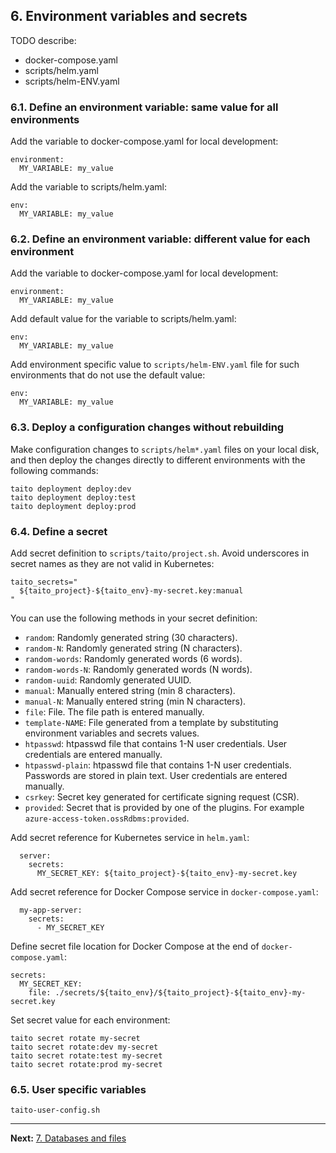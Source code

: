 ## 6. Environment variables and secrets

TODO describe:

- docker-compose.yaml
- scripts/helm.yaml
- scripts/helm-ENV.yaml

### 6.1. Define an environment variable: same value for all environments

Add the variable to docker-compose.yaml for local development:

```shell
environment:
  MY_VARIABLE: my_value
```

Add the variable to scripts/helm.yaml:

```shell
env:
  MY_VARIABLE: my_value
```

### 6.2. Define an environment variable: different value for each environment

Add the variable to docker-compose.yaml for local development:

```shell
environment:
  MY_VARIABLE: my_value
```

Add default value for the variable to scripts/helm.yaml:

```shell
env:
  MY_VARIABLE: my_value
```

Add environment specific value to `scripts/helm-ENV.yaml` file for such environments that do not use the default value:

```shell
env:
  MY_VARIABLE: my_value
```

### 6.3. Deploy a configuration changes without rebuilding

Make configuration changes to `scripts/helm*.yaml` files on your local disk, and then deploy the changes directly to different environments with the following commands:

```shell
taito deployment deploy:dev
taito deployment deploy:test
taito deployment deploy:prod
```

### 6.4. Define a secret

Add secret definition to `scripts/taito/project.sh`. Avoid underscores in secret names as they are not valid in Kubernetes:

```shell
taito_secrets="
  ${taito_project}-${taito_env}-my-secret.key:manual
"
```

You can use the following methods in your secret definition:

- `random`: Randomly generated string (30 characters).
- `random-N`: Randomly generated string (N characters).
- `random-words`: Randomly generated words (6 words).
- `random-words-N`: Randomly generated words (N words).
- `random-uuid`: Randomly generated UUID.
- `manual`: Manually entered string (min 8 characters).
- `manual-N`: Manually entered string (min N characters).
- `file`: File. The file path is entered manually.
- `template-NAME`: File generated from a template by substituting environment variables and secrets values.
- `htpasswd`: htpasswd file that contains 1-N user credentials. User credentials are entered manually.
- `htpasswd-plain`: htpasswd file that contains 1-N user credentials. Passwords are stored in plain text. User credentials are entered manually.
- `csrkey`: Secret key generated for certificate signing request (CSR).
- `provided`: Secret that is provided by one of the plugins. For example `azure-access-token.ossRdbms:provided`.

Add secret reference for Kubernetes service in `helm.yaml`:

```shell
  server:
    secrets:
      MY_SECRET_KEY: ${taito_project}-${taito_env}-my-secret.key
```

Add secret reference for Docker Compose service in `docker-compose.yaml`:

```shell
  my-app-server:
    secrets:
      - MY_SECRET_KEY
```

Define secret file location for Docker Compose at the end of `docker-compose.yaml`:

```shell
secrets:
  MY_SECRET_KEY:
    file: ./secrets/${taito_env}/${taito_project}-${taito_env}-my-secret.key
```

Set secret value for each environment:

```shell
taito secret rotate my-secret
taito secret rotate:dev my-secret
taito secret rotate:test my-secret
taito secret rotate:prod my-secret
```

### 6.5. User specific variables

`taito-user-config.sh`

---

**Next:** [7. Databases and files](07-databases-and-files.md)
